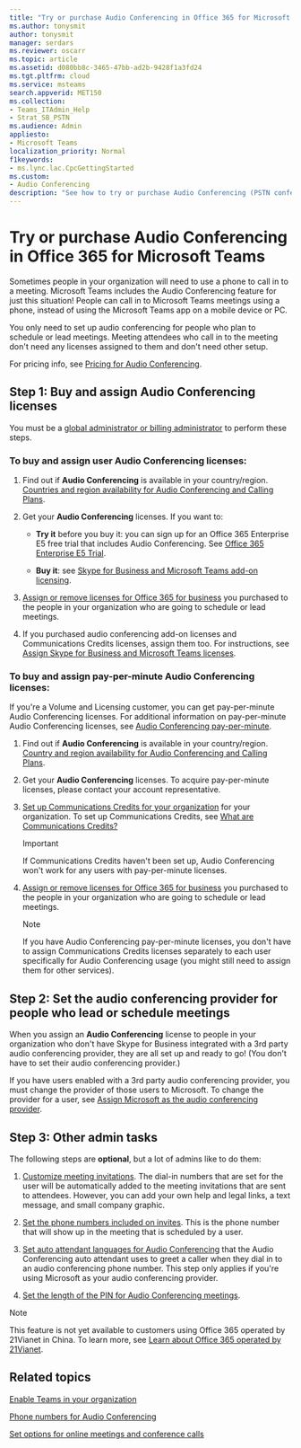 ```yaml
---
title: "Try or purchase Audio Conferencing in Office 365 for Microsoft Teams"
ms.author: tonysmit
author: tonysmit
manager: serdars
ms.reviewer: oscarr
ms.topic: article
ms.assetid: d080bb8c-3465-47bb-ad2b-9428f1a3fd24
ms.tgt.pltfrm: cloud
ms.service: msteams
search.appverid: MET150
ms.collection:
- Teams_ITAdmin_Help
- Strat_SB_PSTN
ms.audience: Admin
appliesto:
- Microsoft Teams
localization_priority: Normal
f1keywords:
- ms.lync.lac.CpcGettingStarted
ms.custom:
- Audio Conferencing
description: "See how to try or purchase Audio Conferencing (PSTN conferencing) licenses for Office 365 to set up conference calls that people can dial in to. "
---
```


# Try or purchase Audio Conferencing in Office 365 for Microsoft Teams

Sometimes people in your organization will need to use a phone to call in to a meeting. Microsoft Teams includes the Audio Conferencing feature for just this situation! People can call in to Microsoft Teams meetings using a phone, instead of using the Microsoft Teams app on a mobile device or PC.

You only need to set up audio conferencing for people who plan to schedule or lead meetings. Meeting attendees who call in to the meeting don't need any licenses assigned to them and don't need other setup.

For pricing info, see [Pricing for Audio Conferencing](https://products.office.com/skype-for-business/audio-conferencing#Requirements).

## Step 1: Buy and assign Audio Conferencing licenses

You must be a [global administrator or billing administrator](https://support.office.com/article/da585eea-f576-4f55-a1e0-87090b6aaa9d) to perform these steps.

### To buy and assign user Audio Conferencing licenses:

1. Find out if **Audio Conferencing** is available in your country/region. [Countries and region availability for Audio Conferencing and Calling Plans](country-and-region-availability-for-audio-conferencing-and-calling-plans/country-and-region-availability-for-audio-conferencing-and-calling-plans.md). 
    
2. Get your **Audio Conferencing** licenses. If you want to:

   - **Try it** before you buy it: you can sign up for an Office 365 Enterprise E5 free trial that includes Audio Conferencing. See [Office 365 Enterprise E5 Trial](https://portal.office.com/Signup?OfferId=101bde18-5ffb-4d79-a47b-f5b2c62525b3).

   - **Buy it**: see [Skype for Business and Microsoft Teams add-on licensing](/skypeforbusiness/skype-for-business-and-microsoft-teams-add-on-licensing/skype-for-business-and-microsoft-teams-add-on-licensing).

3. [Assign or remove licenses for Office 365 for business](https://support.office.com/article//997596b5-4173-4627-b915-36abac6786dc) you purchased to the people in your organization who are going to schedule or lead meetings.

4. If you purchased audio conferencing add-on licenses and Communications Credits licenses, assign them too. For instructions, see [Assign Skype for Business and Microsoft Teams licenses](/SkypeForBusiness/skype-for-business-and-microsoft-teams-add-on-licensing/assign-skype-for-business-and-microsoft-teams-licenses).

### To buy and assign pay-per-minute Audio Conferencing licenses:

If you're a Volume and Licensing customer, you can get pay-per-minute Audio Conferencing licenses. For additional information on pay-per-minute Audio Conferencing licenses, see [Audio Conferencing pay-per-minute](audio-conferencing-pay-per-minute.md). 
  
1. Find out if **Audio Conferencing** is available in your country/region. [Country and region availability for Audio Conferencing and Calling Plans](country-and-region-availability-for-audio-conferencing-and-calling-plans/country-and-region-availability-for-audio-conferencing-and-calling-plans.md). 
    
2. Get your **Audio Conferencing** licenses. To acquire pay-per-minute licenses, please contact your account representative.
    
3. [Set up Communications Credits for your organization](set-up-communications-credits-for-your-organization.md) for your organization. To set up Communications Credits, see [What are Communications Credits?](what-are-communications-credits.md)
    
    > [!IMPORTANT]
    > If Communications Credits haven't been set up, Audio Conferencing won't work for any users with pay-per-minute licenses.

4. [Assign or remove licenses for Office 365 for business](https://support.office.com/article/997596b5-4173-4627-b915-36abac6786dc) you purchased to the people in your organization who are going to schedule or lead meetings.

    > [!NOTE]
    > If you have Audio Conferencing pay-per-minute licenses, you don't have to assign Communications Credits licenses separately to each user specifically for Audio Conferencing usage (you might still need to assign them for other services).

## Step 2: Set the audio conferencing provider for people who lead or schedule meetings

When you assign an **Audio Conferencing** license to people in your organization who don't have Skype for Business integrated with a 3rd party audio conferencing provider, they are all set up and ready to go! (You don't have to set their audio conferencing provider.)

If you have users enabled with a 3rd party audio conferencing provider, you must change the provider of those users to Microsoft. To change the provider for a user, see [Assign Microsoft as the audio conferencing provider](/Skypeforbusiness/audio-conferencing-in-office-365/assign-microsoft-as-the-audio-conferencing-provider.md).

## Step 3: Other admin tasks

The following steps are **optional**, but a lot of admins like to do them:

1. [Customize meeting invitations](/skypeforbusiness/set-up-skype-for-business-online/customize-meeting-invitations). The dial-in numbers that are set for the user will be automatically added to the meeting invitations that are sent to attendees. However, you can add your own help and legal links, a text message, and small company graphic.

2. [Set the phone numbers included on invites](set-the-phone-numbers-included-on-invites-in-teams.md). This is the phone number that will show up in the meeting that is scheduled by a user.

3. [Set auto attendant languages for Audio Conferencing](set-auto-attendant-languages-for-audio-conferencing-in-teams.md) that the Audio Conferencing auto attendant uses to greet a caller when they dial in to an audio conferencing phone number. This step only applies if you're using Microsoft as your audio conferencing provider.

4. [Set the length of the PIN for Audio Conferencing meetings](set-the-pin-length-for-audio-conferencing-meetings-in-teams.md).


> [!NOTE]
> This feature is not yet available to customers using Office 365 operated by 21Vianet in China. To learn more, see [Learn about Office 365 operated by 21Vianet](https://support.office.com/article/A8AB5061-3346-4DA0-BB7C-5260822B53AE).

## Related topics

[Enable Teams in your organization](office-365-set-up.md)

[Phone numbers for Audio Conferencing](phone-numbers-for-audio-conferencing-in-teams.md)

[Set options for online meetings and conference calls](https://support.office.com/article/DCD1CA39-0C1F-466C-9573-F04138FEF5E2)
